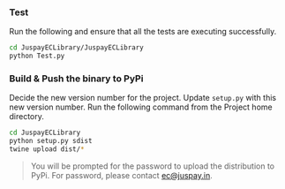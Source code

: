 
### Test

Run the following and ensure that all the tests are executing successfully.

```sh
cd JuspayECLibrary/JuspayECLibrary
python Test.py
```

### Build & Push the binary to PyPi

Decide the new version number for the project. Update `setup.py` with this new version number. Run the following command from the Project home directory.

```sh
cd JuspayECLibrary
python setup.py sdist
twine upload dist/*
```
> You will be prompted for the password to upload the distribution to PyPi. For password, please contact ec@juspay.in.

